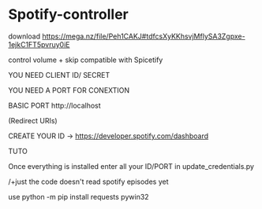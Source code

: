 

# Spotify-controller



download https://mega.nz/file/Peh1CAKJ#tdfcsXyKKhsvjMflySA3Zgpxe-1ejkC1FT5pvruy0iE

control volume + skip compatible with Spicetify

YOU NEED CLIENT ID/ SECRET

YOU NEED A PORT FOR CONEXTION

BASIC PORT http://localhost

(Redirect URIs)

CREATE YOUR ID -> https://developer.spotify.com/dashboard

TUTO

Once everything is installed enter all your ID/PORT in update_credentials.py

/+just the code doesn't read spotify episodes yet

use python -m pip install requests pywin32

